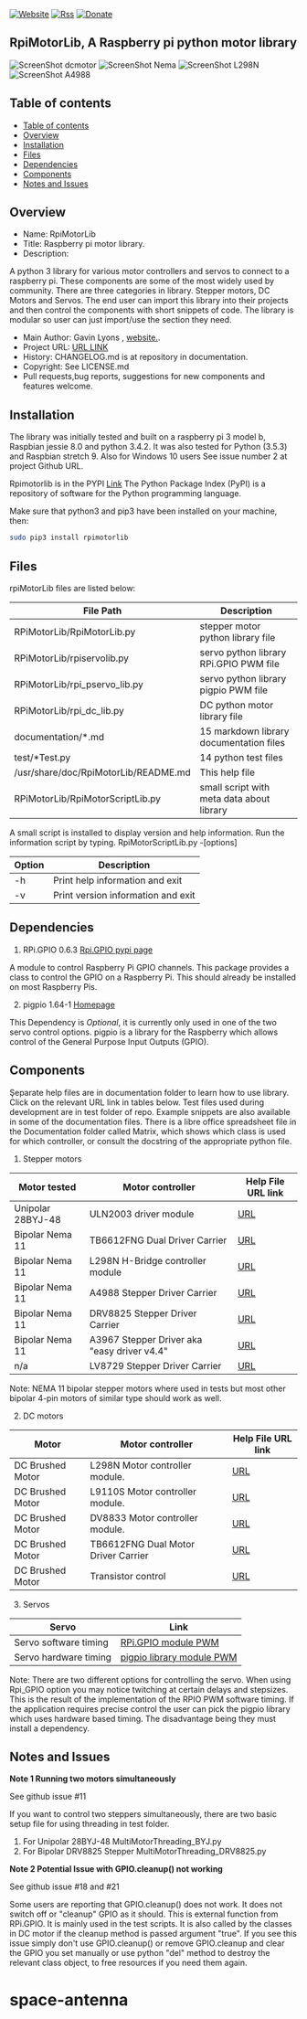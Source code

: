 
[![Website](https://img.shields.io/badge/Website-Link-blue.svg)](https://gavinlyonsrepo.github.io/)  [![Rss](https://img.shields.io/badge/Subscribe-RSS-yellow.svg)](https://gavinlyonsrepo.github.io//feed.xml)  [![Donate](https://img.shields.io/badge/Donate-PayPal-green.svg)](https://www.paypal.com/paypalme/whitelight976)

RpiMotorLib, A Raspberry pi python motor library
--------------------------------------------------

![ScreenShot dcmotor](https://github.com/gavinlyonsrepo/RpiMotorLib/blob/master/images/RF310T11400.jpg)
![ScreenShot Nema](https://github.com/gavinlyonsrepo/RpiMotorLib/blob/master/images/nema11.jpg)
![ScreenShot L298N](https://github.com/gavinlyonsrepo/RpiMotorLib/blob/master/images/L298N.jpg)
![ScreenShot A4988](https://github.com/gavinlyonsrepo/RpiMotorLib/blob/master/images/A4988.jpg)

Table of contents
---------------------------

  * [Table of contents](#table-of-contents)
  * [Overview](#overview)
  * [Installation](#installation)
  * [Files](#files)
  * [Dependencies](#dependencies)
  * [Components](#components)
  * [Notes and Issues](#notes-and-issues)

Overview
--------------------------------------------
* Name: RpiMotorLib
* Title: Raspberry pi motor library.
* Description: 

A python 3 library for various motor controllers and servos to connect to a raspberry pi.
These components are some of the most widely used by community.
There are three categories in library.
Stepper motors, DC Motors and Servos.
The end user can import this library into their projects 
and then control the components with short snippets of code.
The library is modular so user can just import/use the section they need.

* Main Author: Gavin Lyons , [website.](https://gavinlyonsrepo.github.io/).
* Project URL: [URL LINK](https://github.com/gavinlyonsrepo/RpiMotorLib)
* History: CHANGELOG.md is at repository in documentation.
* Copyright: See LICENSE.md 
* Pull requests,bug reports, suggestions for new components and features welcome. 

Installation
-----------------------------------------------

The library was initially tested and built on a raspberry pi 3 model b,
Raspbian jessie 8.0 and python 3.4.2.
It was also tested for Python (3.5.3) and Raspbian stretch 9.
Also for Windows 10 users See issue number 2 at project Github URL.

Rpimotorlib is in the PYPI [Link](https://pypi.org/project/rpimotorlib/)
The Python Package Index (PyPI) is a repository of software for the Python programming language.

Make sure that python3 and pip3 have been installed on your machine, then:

```sh
sudo pip3 install rpimotorlib
```

Files
-----------------------------------------
rpiMotorLib files are listed below:

| File Path | Description |
| ------ | ------ |
| RPiMotorLib/RpiMotorLib.py |  stepper motor python library file |
| RPiMotorLib/rpiservolib.py | servo python library RPi.GPIO  PWM file |
| RPiMotorLib/rpi_pservo_lib.py | servo python library pigpio PWM file |
| RPiMotorLib/rpi_dc_lib.py  |    DC python motor library  file |
| documentation/*.md | 15 markdown library documentation files |
| test/*Test.py | 14 python test files |
| /usr/share/doc/RpiMotorLib/README.md | This help file |
| RPiMotorLib/RpiMotorScriptLib.py | small script with meta data about library |

A small script is installed to display version and help information.
Run the information script by typing.
RpiMotorScriptLib.py -[options]

| Option          | Description     |
| --------------- | --------------- |
| -h  | Print help information and exit |
| -v  | Print version information and exit |


Dependencies
-----------

1. RPi.GPIO 0.6.3  [Rpi.GPIO pypi page](https://pypi.python.org/pypi/RPi.GPIO)

A module to control Raspberry Pi GPIO channels.
This package provides a class to control the GPIO on a Raspberry Pi.
This should already be installed on most Raspberry Pis.

2. pigpio 1.64-1 [Homepage](http://abyz.co.uk/rpi/pigpio/)

This Dependency is *Optional*, it is currently 
only used in one of the two servo control options.
pigpio is a library for the Raspberry which allows 
control of the General Purpose Input Outputs (GPIO).

Components
----------------------

Şeparate help files are in documentation folder to learn how to use library.
Click on the relevant URL link in tables below.
Test files used during development are in test folder of repo.
Example snippets are also available in some of the documentation files.
There is a libre office spreadsheet file in the Documentation folder called Matrix, 
which shows which class is used for which controller, 
or consult the docstring of the appropriate python file.

1. Stepper motors

| Motor tested | Motor controller| Help File URL link |
| ----- | ----- | ----- |
| Unipolar 28BYJ-48 | ULN2003 driver module | [URL](Documentation/28BYJ.md)| 
| Bipolar Nema 11 | TB6612FNG Dual Driver Carrier | [URL](Documentation/Nema11TB6612FNG.md) |
| Bipolar Nema 11 | L298N H-Bridge controller module | [URL](Documentation/Nema11L298N.md) |
| Bipolar Nema 11 | A4988 Stepper Driver Carrier | [URL](Documentation/Nema11A4988.md)|
| Bipolar Nema 11 | DRV8825 Stepper Driver Carrier | [URL](Documentation/Nema11DRV8825.md) |
| Bipolar Nema 11 | A3967 Stepper Driver aka "easy driver v4.4" | [URL](Documentation/Nema11A3967Easy.md)|
| n/a | LV8729 Stepper Driver Carrier  | [URL](Documentation/Nema11LV8729.md)|

Note: NEMA 11 bipolar stepper motors where used in tests but most other bipolar 4-pin motors of similar type 
should work as well.
    
2. DC motors

| Motor | Motor controller| Help File URL link |
| ----- | ----- | ----- |
| DC Brushed Motor | L298N Motor controller module. | [ URL ](Documentation/L298N_DC.md) |
| DC Brushed Motor | L9110S Motor controller module. | [ URL ](Documentation/L9110S_DC.md) |
| DC Brushed Motor | DV8833 Motor controller module. | [ URL ](Documentation/DRV8833_DC.md) |
| DC Brushed Motor | TB6612FNG Dual Motor Driver Carrier| [ URL ](Documentation/TB6612FNG_DC.md) |
| DC Brushed Motor | Transistor control | [ URL ](Documentation/Transistor_DC.md) |

3. Servos

| Servo | Link |
| ----- | ----- |
| Servo software timing | [  RPi.GPIO module PWM ](Documentation/Servo_RPI_GPIO.md) |
| Servo hardware timing | [  pigpio library module PWM ](Documentation/Servo_pigpio.md) |

Note: There are two different options for controlling the servo.
When using Rpi_GPIO option you may notice twitching at certain
delays and stepsizes. This is the result of the 
implementation of the RPIO PWM software timing. If the application requires
precise control the user can pick the pigpio library
which uses hardware based timing. The disadvantage being they must install 
a dependency.


Notes and Issues
------------------------

**Note 1 Running two motors simultaneously**

See github issue #11

If you want to control two steppers simultaneously, there are two basic setup
file for using threading in test folder. 

1. For Unipolar 28BYJ-48  MultiMotorThreading_BYJ.py
2. For Bipolar DRV8825 Stepper MultiMotorThreading_DRV8825.py

**Note 2 Potential Issue with GPIO.cleanup() not working** 

See github issue #18 and #21

Some users are reporting that GPIO.cleanup() does not work.
It does not switch off or "cleanup" GPIO as it should.
This is external function from RPi.GPIO. It is mainly used in the test scripts.
It is also called by the classes in DC motor if the cleanup method is passed argument "true".
If you see this issue simply don't use GPIO.cleanup() or remove GPIO.cleanup 
and clear the GPIO you set manually or use python "del" method to destroy the relevant class object,
to free resources if you need them again.
# space-antenna
